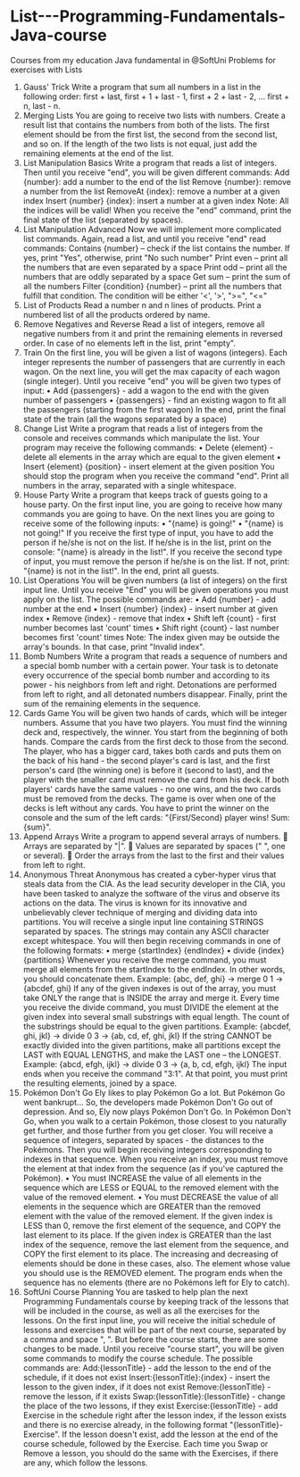 # List---Programming-Fundamentals-Java-course
Courses from my education Java fundamental  in @SoftUni
Problems for exercises with Lists
1.	Gauss' Trick
Write a program that sum all numbers in a list in the following order: 
first + last, first + 1 + last - 1, first + 2 + last - 2, … first + n, last - n.
2.	Merging Lists
You are going to receive two lists with numbers. Create a result list that contains the numbers from both of the lists. The first element should be from the first list, the second from the second list, and so on. If the length of the two lists is not equal, just add the remaining elements at the end of the list.
3.	List Manipulation Basics
Write a program that reads a list of integers. Then until you receive "end", you will be given different commands:
Add {number}: add a number to the end of the list
Remove {number}: remove a number from the list
RemoveAt {index}: remove a number at a given index
Insert {number} {index}: insert a number at a given index
Note: All the indices will be valid!
When you receive the "end" command, print the final state of the list (separated by spaces).
4.	List Manipulation Advanced
Now we will implement more complicated list commands. Again, read a list, and until you receive "end" read commands:
Contains {number} – check if the list contains the number. If yes, print "Yes", otherwise, print "No such number"
Print even – print all the numbers that are even separated by a space
Print odd – print all the numbers that are oddly separated by a space
Get sum – print the sum of all the numbers
Filter {condition} {number} – print all the numbers that fulfill that condition. The condition will be either '<', '>', ">=", "<="
5.	List of Products
Read a number n and n lines of products. Print a numbered list of all the products ordered by name.
6.	Remove Negatives and Reverse
Read a list of integers, remove all negative numbers from it and print the remaining elements in reversed order. In case of no elements left in the list, print "empty".
7.	Train
On the first line, you will be given a list of wagons (integers). Each integer represents the number of passengers that are currently in each wagon. On the next line, you will get the max capacity of each wagon (single integer). Until you receive "end" you will be given two types of input:
•	Add {passengers} - add a wagon to the end with the given number of passengers
•	{passengers} -  find an existing wagon to fit all the passengers (starting from the first wagon)
In the end, print the final state of the train (all the wagons separated by a space)
8.	Change List
Write a program that reads a list of integers from the console and receives commands which manipulate the list. Your program may receive the following commands: 
•	Delete {element} - delete all elements in the array which are equal to the given element
•	Insert {element} {position} - insert element at the given position
You should stop the program when you receive the command "end". Print all numbers in the array, separated with a single whitespace.
9.	House Party
Write a program that keeps track of guests going to a house party. 
On the first input line, you are going to receive how many commands you are going to have. On the next lines you are going to receive some of the following inputs:
•	"{name} is going!"
•	"{name} is not going!"
If you receive the first type of input, you have to add the person if he/she is not on the list. If he/she is in the list, print on the console: "{name} is already in the list!". If you receive the second type of input, you must remove the person if he/she is on the list. If not, print: "{name} is not in the list!". In the end, print all guests.
10.	List Operations
You will be given numbers (a list of integers) on the first input line. Until you receive "End" you will be given operations you must apply on the list. The possible commands are:
•	Add {number} - add number at the end
•	Insert {number} {index} - insert number at given index
•	Remove {index} - remove that index
•	Shift left {count} - first number becomes last 'count' times
•	Shift right {count} - last number becomes first 'count' times
Note: The index given may be outside the array's bounds. In that case, print "Invalid index".
11.	Bomb Numbers
Write a program that reads a sequence of numbers and a special bomb number with a certain power. Your task is to detonate every occurrence of the special bomb number and according to its power - his neighbors from left and right. Detonations are performed from left to right, and all detonated numbers disappear. Finally, print the sum of the remaining elements in the sequence.
12.	Cards Game
You will be given two hands of cards, which will be integer numbers. Assume that you have two players. You must find the winning deck and, respectively, the winner.
You start from the beginning of both hands. Compare the cards from the first deck to those from the second. The player, who has a bigger card, takes both cards and puts them on the back of his hand - the second player's card is last, and the first person's card (the winning one) is before it (second to last), and the player with the smaller card must remove the card from his deck. If both players' cards have the same values - no one wins, and the two cards must be removed from the decks. The game is over when one of the decks is left without any cards. You have to print the winner on the console and the sum of the left cards: "{First/Second} player wins! Sum: {sum}".
13.	Append Arrays
Write a program to append several arrays of numbers.
	Arrays are separated by "|".
	Values are separated by spaces (" ", one or several).
	Order the arrays from the last to the first and their values from left to right.
14.	Anonymous Threat
Anonymous has created a cyber-hyper virus that steals data from the CIA. As the lead security developer in the CIA, you have been tasked to analyze the software of the virus and observe its actions on the data. The virus is known for its innovative and unbelievably clever technique of merging and dividing data into partitions. 
You will receive a single input line containing STRINGS separated by spaces. 
The strings may contain any ASCII character except whitespace.
You will then begin receiving commands in one of the following formats:
•	merge {startIndex} {endIndex}
•	divide {index} {partitions}
Whenever you receive the merge command, you must merge all elements from the startIndex to the endIndex. In other words, you should concatenate them. 
Example: {abc, def, ghi} -> merge 0 1 -> {abcdef, ghi}
If any of the given indexes is out of the array, you must take ONLY the range that is INSIDE the array and merge it.
Every time you receive the divide command, you must DIVIDE the element at the given index into several small substrings with equal length. The count of the substrings should be equal to the given partitions. 
Example: {abcdef, ghi, jkl} -> divide 0 3 -> {ab, cd, ef, ghi, jkl}
If the string CANNOT be exactly divided into the given partitions, make all partitions except the LAST with EQUAL LENGTHS, and make the LAST one – the LONGEST. 
Example: {abcd, efgh, ijkl} -> divide 0 3 -> {a, b, cd, efgh, ijkl}
The input ends when you receive the command "3:1". At that point, you must print the resulting elements, joined by a space.
15.	Pokémon Don't Go
Ely likes to play Pokémon Go a lot. But Pokémon Go went bankrupt… So, the developers made Pokémon Don't Go out of depression. And so, Ely now plays Pokémon Don't Go. In Pokémon Don't Go, when you walk to a certain Pokémon, those closest to you naturally get further, and those further from you get closer.
You will receive a sequence of integers, separated by spaces - the distances to the Pokémons.
Then you will begin receiving integers corresponding to indexes in that sequence.
When you receive an index, you must remove the element at that index from the sequence (as if you've captured the Pokémon).
•	You must INCREASE the value of all elements in the sequence which are LESS or EQUAL to the removed element with the value of the removed element.
•	You must DECREASE the value of all elements in the sequence which are GREATER than the removed element with the value of the removed element.
If the given index is LESS than 0, remove the first element of the sequence, and COPY the last element to its place.
If the given index is GREATER than the last index of the sequence, remove the last element from the sequence, and COPY the first element to its place.
The increasing and decreasing of elements should be done in these cases, also. The element whose value you should use is the REMOVED element.
The program ends when the sequence has no elements (there are no Pokémons left for Ely to catch).
16.	SoftUni Course Planning
You are tasked to help plan the next Programming Fundamentals course by keeping track of the lessons that will be included in the course, as well as all the exercises for the lessons. 
On the first input line, you will receive the initial schedule of lessons and exercises that will be part of the next course, separated by a comma and space ", ". But before the course starts, there are some changes to be made. Until you receive "course start", you will be given some commands to modify the course schedule. The possible commands are: 
Add:{lessonTitle} - add the lesson to the end of the schedule, if it does not exist
Insert:{lessonTitle}:{index} - insert the lesson to the given index, if it does not exist
Remove:{lessonTitle} - remove the lesson, if it exists
Swap:{lessonTitle}:{lessonTitle} - change the place of the two lessons, if they exist
Exercise:{lessonTitle} - add Exercise in the schedule right after the lesson index, if the lesson exists and there is no exercise already, in the following format "{lessonTitle}-Exercise". If the lesson doesn't exist, add the lesson at the end of the course schedule, followed by the Exercise.
Each time you Swap or Remove a lesson, you should do the same with the Exercises, if there are any, which follow the lessons.












